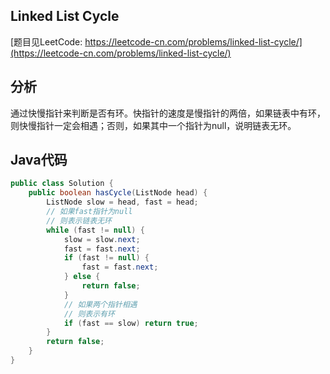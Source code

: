 ## Linked List Cycle

[题目见LeetCode: https://leetcode-cn.com/problems/linked-list-cycle/](https://leetcode-cn.com/problems/linked-list-cycle/)

## 分析

通过快慢指针来判断是否有环。快指针的速度是慢指针的两倍，如果链表中有环，则快慢指针一定会相遇；否则，如果其中一个指针为null，说明链表无环。

## Java代码

```java
public class Solution {
    public boolean hasCycle(ListNode head) {
        ListNode slow = head, fast = head;
        // 如果fast指针为null
        // 则表示链表无环
        while (fast != null) {
            slow = slow.next;
            fast = fast.next;
            if (fast != null) {
                fast = fast.next;
            } else {
                return false;
            }
            // 如果两个指针相遇
            // 则表示有环
            if (fast == slow) return true;
        }
        return false;        
    }
}
```

